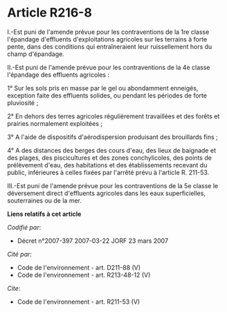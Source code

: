 # Article R216-8

I.-Est puni de l'amende prévue pour les contraventions de la 1re classe l'épandage d'effluents d'exploitations agricoles sur
les terrains à forte pente, dans des conditions qui entraîneraient leur ruissellement hors du champ d'épandage. 

II.-Est puni de l'amende prévue pour les contraventions de la 4e classe l'épandage des effluents agricoles : 

1° Sur les sols pris en masse par le gel ou abondamment enneigés, exception faite des effluents solides, ou pendant les
périodes de forte pluviosité ; 

2° En dehors des terres agricoles régulièrement travaillées et des forêts et prairies normalement exploitées ; 

3° A l'aide de dispositifs d'aérodispersion produisant des brouillards fins ; 

4° A des distances des berges des cours d'eau, des lieux de baignade et des plages, des piscicultures et des zones
conchylicoles, des points de prélèvement d'eau, des habitations et des établissements recevant du public, inférieures à
celles fixées par l'arrêté prévu à l'article R. 211-53. 

III.-Est puni de l'amende prévue pour les contraventions de la 5e classe le déversement direct d'effluents agricoles dans les
eaux superficielles, souterraines ou de la mer.

**Liens relatifs à cet article**

_Codifié par_:

  - Décret n°2007-397 2007-03-22 JORF 23 mars 2007

_Cité par_:

  - Code de l'environnement - art. D211-88 (V)
  - Code de l'environnement - art. R213-48-12 (V)

_Cite_:

  - Code de l'environnement - art. R211-53 (V)
